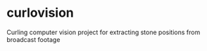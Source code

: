 # curlovision
Curling computer vision project for extracting stone positions from broadcast footage 
